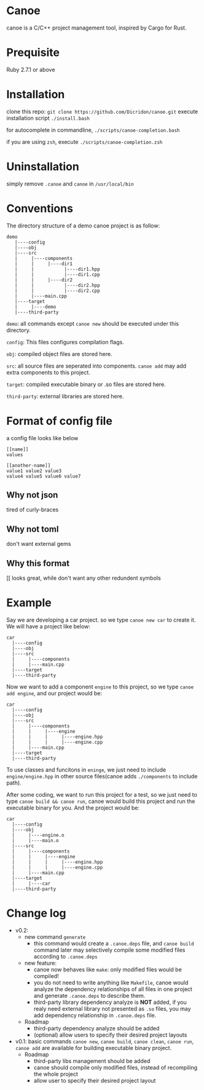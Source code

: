 # Canoe
canoe is a C/C++ project management tool, inspired by Cargo for Rust.

# Prequisite
Ruby 2.7.1 or above

# Installation
clone this repo:
`git clone https://github.com/Dicridon/canoe.git`
execute installation script
`./install.bash`

for autocomplete in commandline, 
`./scripts/canoe-completion.bash`
 
if you are using `zsh`, execute
`./scripts/canoe-completion.zsh`

# Uninstallation
simply remove `.canoe` and `canoe` in `/usr/local/bin`

# Conventions
The directory structure of a demo canoe project is as follow:
```
demo
   |----config
   |----obj
   |----src
   |     |----components
   |     |     |----dir1
   |     |           |----dir1.hpp
   |     |           |----dir1.cpp
   |     |     |----dir2
   |     |           |----dir2.hpp
   |     |           |----dir2.cpp
   |     |----main.cpp
   |----target
   |     |----demo
   |----third-party
```
`demo`: all commands except `canoe new` should be executed under this directory.

`config`: This files configures compilation flags.

`obj`: compiled object files are stored here.

`src`: all source files are seperated into components. `canoe add` may add extra components to this project.

`target`: compiled executable binary or .so files are stored here.

`third-party`: external libraries are stored here.

# Format of config file
a config file looks like below
```
[[name]]
values

[[another-name]]
value1 value2 value3
value4 value5 value6 value7
```

## Why not json
tired of curly-braces

## Why not toml
don't want external gems

## Why this format
[[ looks great, while don't want any other redundent symbols

# Example
Say we are developing a car project. so we type `canoe new car` to create it. We will have a project like below:
```
car
  |----config
  |----obj
  |----src
  |     |----components
  |     |----main.cpp
  |----target
  |----third-party
```
Now we want to add a component `engine` to this project, so we type `canoe add engine`, and our project would be:
```
car
  |----config
  |----obj
  |----src
  |     |----components
  |     |     |----engine
  |     |     |     |----engine.hpp
  |     |     |     |----engine.cpp
  |     |----main.cpp
  |----target
  |----third-party
```

To use classes and funcitons in `eninge`, we just need to include `engine/engine.hpp` in other source files(canoe adds `./components` to include path).

After some coding, we want to run this project for a test, so we just need to type `canoe build && canoe run`, canoe would build this project and run the executable binary for you. And the project would be:
```
car
  |----config
  |----obj
  |     |----engine.o
  |     |----main.o
  |----src
  |     |----components
  |     |     |----engine
  |     |     |     |----engine.hpp
  |     |     |     |----engine.cpp
  |     |----main.cpp
  |----target
  |     |----car
  |----third-party
```



# Change log
- v0.2: 
    - new command `generate`
      - this command would create a `.canoe.deps` file, and `canoe build` command later may selectively compile some modified files according to `.canoe.deps`
    - new feature: 
        - canoe now behaves like `make`: only modified files would be compiled!
        - you do not need to write anything like `Makefile`, canoe would analyze the dependency relationships of all files in one project and generate `.canoe.deps` to describe them.
        - third-party library dependency analyze is **NOT** added, if you realy need external library not presented as `.so` files, you may add dependency relationship in `.canoe.deps` file.
    - Roadmap
      - third-party dependency analyze should be added
      - (optional) allow users to specify their desired project layouts
- v0.1: basic commands `canoe new`, `canoe build`, `canoe clean`, `canoe run`, `canoe add` are available for building executable binary project. 
    - Roadmap
        - third-party libs management should be added
        - canoe should compile only modified files, instead of recompiling the whole project
        - allow user to specify their desired project layout
